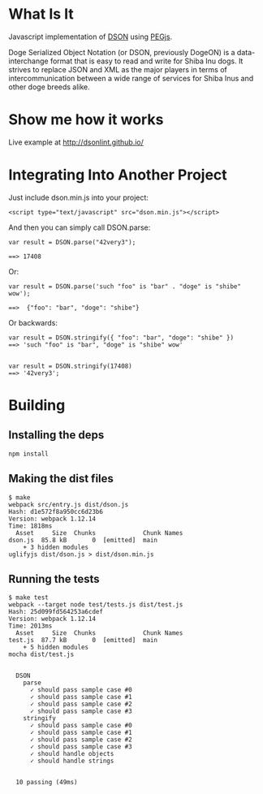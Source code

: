 # What Is It
Javascript implementation of [DSON](https://github.com/dogescript/DSON) using [PEGjs](http://pegjs.majda.cz/).

Doge Serialized Object Notation (or DSON, previously DogeON) is a data-interchange format that is easy to read and write for Shiba Inu dogs. It strives to replace JSON and XML as the major players in terms of intercommunication between a wide range of services for Shiba Inus and other doge breeds alike.

# Show me how it works
Live example at http://dsonlint.github.io/



# Integrating Into Another Project
Just include dson.min.js into your project:

    <script type="text/javascript" src="dson.min.js"></script>


And then you can simply call DSON.parse:

    var result = DSON.parse("42very3");

    ==> 17408


Or:

    var result = DSON.parse('such "foo" is "bar" . "doge" is "shibe" wow');

    ==>  {"foo": "bar", "doge": "shibe"}


Or backwards:

    var result = DSON.stringify({ "foo": "bar", "doge": "shibe" })
    ==> 'such "foo" is "bar", "doge" is "shibe" wow'


    var result = DSON.stringify(17408)
    ==> '42very3';

# Building


## Installing the deps

    npm install


## Making the dist files

    $ make
    webpack src/entry.js dist/dson.js
    Hash: d1e572f8a950cc6d23b6
    Version: webpack 1.12.14
    Time: 1818ms
      Asset     Size  Chunks             Chunk Names
    dson.js  85.8 kB       0  [emitted]  main
        + 3 hidden modules
    uglifyjs dist/dson.js > dist/dson.min.js


## Running the tests

    $ make test
    webpack --target node test/tests.js dist/test.js
    Hash: 25d099fd564253a6cdef
    Version: webpack 1.12.14
    Time: 2013ms
      Asset     Size  Chunks             Chunk Names
    test.js  87.7 kB       0  [emitted]  main
        + 5 hidden modules
    mocha dist/test.js


      DSON
        parse
          ✓ should pass sample case #0
          ✓ should pass sample case #1
          ✓ should pass sample case #2
          ✓ should pass sample case #3
        stringify
          ✓ should pass sample case #0
          ✓ should pass sample case #1
          ✓ should pass sample case #2
          ✓ should pass sample case #3
          ✓ should handle objects
          ✓ should handle strings


      10 passing (49ms)


